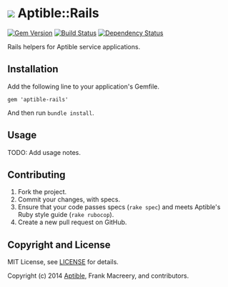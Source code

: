 # ![](https://raw.github.com/aptible/straptible/master/lib/straptible/rails/templates/public.api/icon-60px.png) Aptible::Rails

[![Gem Version](https://badge.fury.io/rb/aptible-rails.png)](https://rubygems.org/gems/aptible-rails)
[![Build Status](https://travis-ci.org/aptible/aptible-rails.png?branch=master)](https://travis-ci.org/aptible/aptible-rails)
[![Dependency Status](https://gemnasium.com/aptible/aptible-rails.png)](https://gemnasium.com/aptible/aptible-rails)

Rails helpers for Aptible service applications.

## Installation

Add the following line to your application's Gemfile.

    gem 'aptible-rails'

And then run `bundle install`.

## Usage

TODO: Add usage notes.

## Contributing

1. Fork the project.
1. Commit your changes, with specs.
1. Ensure that your code passes specs (`rake spec`) and meets Aptible's Ruby style guide (`rake rubocop`).
1. Create a new pull request on GitHub.

## Copyright and License

MIT License, see [LICENSE](LICENSE.md) for details.

Copyright (c) 2014 [Aptible](https://www.aptible.com), Frank Macreery, and contributors.
